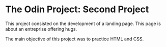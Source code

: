 # **The Odin Project: Second Project**

This project consisted on the development of a landing page. This page is about an entreprise offering hugs. 

The main objective of this project was to practice HTML and CSS.
